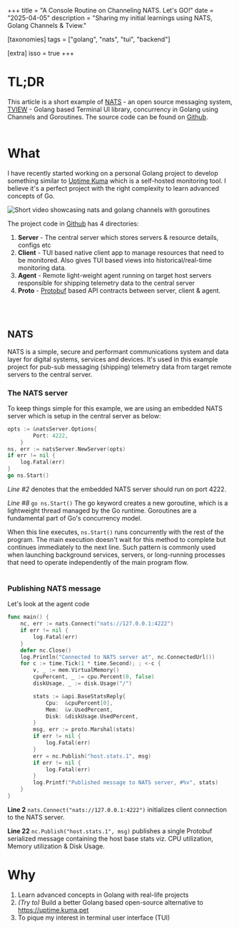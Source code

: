 +++
title = "A Console Routine on Channeling NATS. Let's GO!"
date = "2025-04-05"
description = "Sharing my initial learnings using NATS, Golang Channels & Tview."

[taxonomies]
tags = ["golang", "nats", "tui", "backend"]

[extra]
isso = true
+++

# TL;DR

This article is a short example of [NATS](https://nats.io/) - an open source messaging system, [TVIEW](https://github.com/rivo/tview) - Golang based Terminal UI library, concurrency in Golang using Channels and Goroutines. The source code can be found on [Github](https://github.com/rohanray/roray-dev-site/tree/main/code/nats-tview).
<br>
<br>

# What

I have recently started working on a personal Golang project to develop something similar to [Uptime Kuma](https://uptime.kuma.pet/) which is a self-hosted monitoring tool. I believe it's a perfect project with the right complexity to learn advanced concepts of Go.

![Short video showcasing nats and golang channels with goroutines](/img/channel-nats.gif)

The project code in [Github](https://github.com/rohanray/roray-dev-site/tree/main/code/nats-tview) has 4 directories:

1. **Server** - The central server which stores servers & resource details, configs etc
2. **Client** - TUI based native client app to manage resources that need to be monitored. Also gives TUI based views into historical/real-time monitoring data.
3. **Agent** - Remote light-weight agent running on target host servers responsible for shipping telemetry data to the central server
4. **Proto** - [Protobuf](https://protobuf.dev/) based API contracts between server, client & agent. 
<br>
<br>

## NATS

NATS is a simple, secure and performant communications system and data layer for digital systems, services and devices. It's used in this example project for pub-sub messaging (shipping) telemetry data from target remote servers to the central server. 

### The NATS server

To keep things simple for this example, we are using an embedded NATS server which is setup in the central server as below:

```go,linenos,server/main.go
opts := &natsServer.Options{
		Port: 4222,
	}
ns, err := natsServer.NewServer(opts)
if err != nil {
    log.Fatal(err)
}
go ns.Start()
```
_Line #2_  denotes that the embedded NATS server should run on port 4222.

_Line #8_  `go ns.Start()`  The go keyword creates a new goroutine, which is a lightweight thread managed by the Go runtime. Goroutines are a fundamental part of Go's concurrency model.

When this line executes, `ns.Start()` runs concurrently with the rest of the program. The main execution doesn't wait for this method to complete but continues immediately to the next line. Such pattern is commonly used when launching background services, servers, or long-running processes that need to operate independently of the main program flow.
<br>
<br>

### Publishing NATS message

Let's look at the agent code

```go,linenos,agent/main.go
func main() {
	nc, err := nats.Connect("nats://127.0.0.1:4222")
	if err != nil {
		log.Fatal(err)
	}
	defer nc.Close()
	log.Println("Connected to NATS server at", nc.ConnectedUrl())
	for c := time.Tick(1 * time.Second); ; <-c {
		v, _ := mem.VirtualMemory()
		cpuPercent, _ := cpu.Percent(0, false)
		diskUsage, _ := disk.Usage("/")

		stats := &api.BaseStatsReply{
			Cpu:  &cpuPercent[0],
			Mem:  &v.UsedPercent,
			Disk: &diskUsage.UsedPercent,
		}
		msg, err := proto.Marshal(stats)
		if err != nil {
			log.Fatal(err)
		}
		err = nc.Publish("host.stats.1", msg)
		if err != nil {
			log.Fatal(err)
		}
		log.Printf("Published message to NATS server, #%v", stats)
	}
}
```

__Line 2__ `nats.Connect("nats://127.0.0.1:4222")` initializes client connection to the NATS server.

__Line 22__ `nc.Publish("host.stats.1", msg)` publishes a single Protobuf serialized message containing the host base stats viz. CPU utilization, Memory utilization & Disk Usage.

# Why

1. Learn advanced concepts in Golang with real-life projects
2. _(Try to)_ Build a better Golang based open-source alternative to https://uptime.kuma.pet
3. To pique my interest in terminal user interface (TUI)
